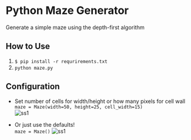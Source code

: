 # Python Maze Generator
Generate a simple maze using the depth-first algorithm

## How to Use
1. ```$ pip install -r requrirements.txt```
2. `python maze.py`

## Configuration
- Set number of cells for width/height or how many pixels for cell wall  
```maze = Maze(width=50, height=25, cell_width=15)```  
![ss1](1.png)

- Or just use the defaults!  
```maze = Maze()```
![ss1](2.png)